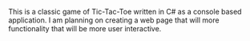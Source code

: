 This is a classic game of Tic-Tac-Toe written in C# as a console based application. I am planning on creating a web page that will more functionality that
will be more user interactive.
